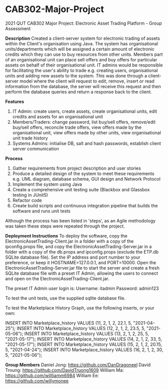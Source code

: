 # CAB302-Major-Project
2021 QUT CAB302 Major Project: Electronic Asset Trading Platform - Group Assessment

**Description**
Created a client-server system for electronic trading of assets within the Client's organisation using Java. The system has organisational units/departments which will be assigned a certain amount of electronic credits which they can use to buy resources from other units. Members part of an organisational unit can place sell offers and buy offers for particular assets on behalf of their organisational unit. IT admins would be responsible for facilitating the user's ability to trade e.g. creating users, organisational units and adding new assets to the system. This was done through a client-server model where the client will request to edit, remove, insert or read information from the database, the server will receive this request and then perform the database queries and return a response back to the client. 

**Features**
1) IT Admin: create users, create assets, create organisational units, edit credits and assets for an organisational unit
2) Members/Traders: change password, list buy/sell offers, remove/edit buy/sell offers, reconcile trade offers, view offers made by the organisational unit, view offers made by other units, view organisational unit trade history
3) Systems Admins: initialise DB, salt and hash passwords, establish client server communication

**Process**
1) Gather requirements from project description and user stories
2) Produce a detailed design of the system to meet these requirements e.g. UML diagram, database schema, GUI design and Network Protocol
3) Implement the system using Java
4) Create a comprehensive unit testing suite (Blackbox and Glassbox testing in JUnit5) 
5) Refactor code
6) Create build scripts and continuous integration pipeline that builds the software and runs unit tests

Although the process has been listed in 'steps', as an Agile methodology was taken these steps were repeated through the project. 

**Deployment Instructions**
To deploy the software, copy the ElectronicAssetTrading-Client.jar in a folder with
a copy of the ipconfig.props file, and copy the ElectronicAssetTrading-Server.jar in
a folder with a copy of the db.props and ipconfig.props (exclude the ETP.db SQLite
database file). Set the IP address and port number to your preference, or keep it
HOSTNAME=127.0.0.1, and PORT=10000. Open the ElectronicAssetTrading-Server.jar file
to start the server and create a fresh SQLite database file with a preset IT Admin,
allowing the users to connect and open on the ElectronicAssetTrading-Client.jar.

The preset IT Admin user login is:
Username: itadmin
Password: admin123

To test the unit tests, use the supplied sqlite database file.

To test the Marketplace History Graph, use the following inserts, or your own:

INSERT INTO Marketplace_history VALUES (11, 2, 1, 2, 22.1, 5, "2021-04-25");
INSERT INTO Marketplace_history VALUES (12, 2, 1, 2, 23.5, 5, "2021-05-06");
INSERT INTO Marketplace_history VALUES (13, 2, 1, 2, 25, 5, "2021-05-17");
INSERT INTO Marketplace_history VALUES (14, 2, 1, 2, 33, 5, "2021-05-17");
INSERT INTO Marketplace_history VALUES (15, 2, 1, 2, 20.15, 5, "2021-04-24");
INSERT INTO Marketplace_history VALUES (16, 2, 1, 2, 30, 5, "2021-05-06");

**Group Members**
Daniel Jong: https://github.com/DanDragoneel
David Troung: https://github.com/DavidTruong1609
William Ma: https://github.com/willliamm6984
William Ee: https://github.com/willymonee

